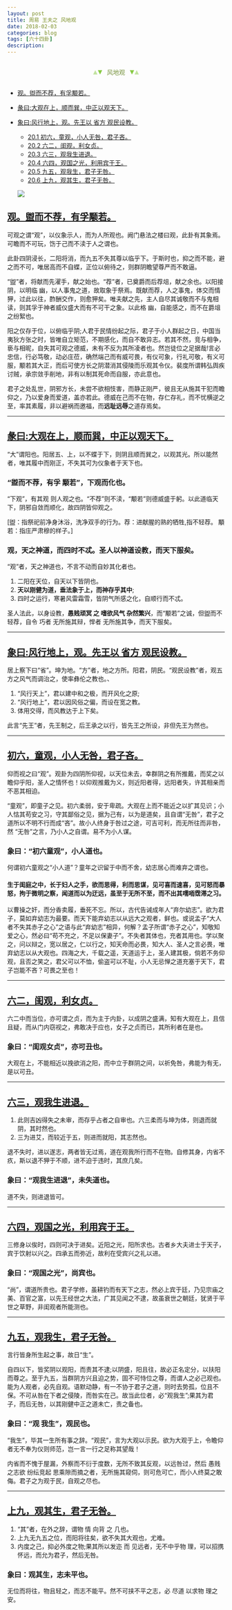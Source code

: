 ```yaml
---
layout: post
title: 周易 王夫之 风地观
date: 2018-02-03
categories: blog
tags: [六十四卦]
description: 
---
```


<span id = "jump"></span>


<section style="margin: 0px auto; text-align: center;">
    <section class="xhr" style="width: 0px; height: 0px; border-left: 5px solid transparent; border-right: 5px solid transparent; border-bottom: 10px solid rgb(135, 201, 67); display: inline-block; opacity: 0.5; border-top-color: rgb(135, 201, 67);"></section>
    <section class="xhr" style="width: 0px; height: 0px; border-left: 5px solid transparent; border-right: 5px solid transparent; border-top: 10px solid rgb(135, 201, 67); display: inline-block; margin-left: -3px; border-bottom-color: rgb(135, 201, 67);"></section>
    <section style="
margin-left: 0.5em;
display: inline-block;">
        <p>
            <span style="color: rgb(118, 146, 60);">风地观</span>
        </p>
    </section>
    <section class="xhr" style="margin-left: 0.5em; width: 0px; height: 0px; border-left: 5px solid transparent; border-right: 5px solid transparent; border-top: 10px solid rgb(135, 201, 67); display: inline-block; border-bottom-color: rgb(135, 201, 67);"></section>
    <section class="xhr" style="width: 0px; height: 0px; border-left: 5px solid transparent; border-right: 5px solid transparent; border-bottom: 10px solid rgb(135, 201, 67); display: inline-block; opacity: 0.5; margin-left: -3px; border-top-color: rgb(135, 201, 67);"></section>
</section>

- [观。盥而不荐，有孚颙若。](#jump盥而不荐)
- [彖曰:大观在上，顺而巽，中正以观天下。](#jump风行地上)
- [象曰:风行地上，观。先王以 省方 观民设教。](#jump泽上有地)
  - [20.1 初六，童观，小人无咎，君子吝。](#jump童观)
  - [20.2 六二，闺观，利女贞。](#jump闺观)
  - [20.3 六三，观我生进退。](#jump观我生进退)
  - [20.4 六四，观国之光，利用宾于王。](#jump观国之光)
  - [20.5 九五，观我生，君子无咎。](#jump观我生)
  - [20.6 上九，观其生，君子无咎。](#jump观其生)
  
  ![](http://www.guoyi360.com/uploads/allimg/130426/1-1304260T133917.jpg)


<span id = "jump盥而不荐"></span>
## [观。盥而不荐，有孚颙若。](#jump)
可观之谓“观”，以仪象示人，而为人所观也。阙门悬法之楼曰观，此卦有其象焉。可瞻而不可玩，饬于己而不渎于人之谓也。


此卦四阴浸长，二阳将消，而九五不失其尊以临乎下。于斯时也，抑之而不能，避之而不可，唯居高而不自蝶，正位以俯待之，则群阴瞻望尊严而不敢逼。


“盥”者，将献而先濯手，献之始也。“荐”者，已奠爵而后荐俎，献之余也。以阳接阴，以明临 幽，以人事鬼之道，故取象于祭焉。既献而荐，人之事鬼，体交而情狎，过此以往，酢酬交作，则愈狎矣。唯夫献之先，主人自尽其诚敬而不与鬼相读，则其孚于神者威仪盛大而有不可干之象。以此格 幽，自能感之，而不在爵俎之纷絮也。


阳之仅存于位，以俯临乎阴;人君于民情纷起之际，君子于小人群起之日，中国当夷狄方张之时，皆唯自立矩范，不期感化，而自不敢异志。若其不然，竞与相争，亵与相昵，自失其可观之德威，未有不反为其所凌者也。然岂徒位之足据哉!言必忠信，行必笃敬，动必庄莅，确然端己而有威可畏，有仪可象，行礼可敬，有义可服，颙若其大正，而后可使方长之阴潜消其侵陵而乐观其令仪。裴度所谓韩弘舆疾讨贼，承宗敛手削地，非有以制其死命而自服，亦此意也。


君子之处乱世，阴邪方长，未尝不欲相忮害，而静正刚严，彼且无从施其干犯而瞻仰之，乃以爱身而爱道，盖亦若此。德威在己而不在物，存仁存礼，而不忧横逆之至，率其素履，非以避祸而邀福，而**远耻远辱**之道存焉矣。

----

<span id = "jump大观在上"></span>
## [彖曰:大观在上，顺而巽，中正以观天下。](#jump)
“大”谓阳也。阳居五、上，以不蝶于下，则阴且顺而巽之，以观其光。所以能然者，唯其履中而刚正，不失其可为仪象者于天下也。

### “盥而不荐，有孚 颙若”，下观而化也。
“下观”，有其观 则人观之也。“不荐”则不渎，“颙若”则德威盛于躬。以此道临天下，阴邪自敛而顺化，故四阴皆仰观之。


[盥：指祭祀前净身沐浴，洗净双手的行为。荐：进献腥的熟的牺牲,指不轻荐。 顒若：指庄严肃穆的样子。]

### 观，天之神道，而四时不忒。圣人以神道设教，而天下服矣。
“观”者，天之神道也，不言不动而自妙其化者也。
1. 二阳在天位，自天以下皆阴也。
1. **天以刚健为道，垂法象于上，而神存乎其中**;
1. 四时之运行，寒暑风雷霜雪，皆阴气所感之化，自顺行而不忒。


圣人法此，以身设教，**愚贱顽冥 之 嗜欲风气 杂然繁兴**，而“颙若”之诚，但盥而不轻荐，自令 巧者 无所施其辩，悍者 无所施其争，而天下服矣。

----

<span id = "jump风行地上"></span>
## [象曰:风行地上，观。先王以 省方 观民设教。](#jump)
居上察下曰“省”。坤为地。“方”者，地之方所。阳君，阴民。“观民设教”者，观五方之风气而调治之，使率彝伦之教也。、
1. “风行天上”，君以建中和之极，而开风化之原;
1. “风行地上”，君以因风俗之偏，而设在宽之教。
1. 体用交得，而风教达于上下矣。


此言“先王”者，先王制之，后王承之以行，皆先王之所设，非但先王为然也。

----

<span id = "jump童观"></span>
## [初六，童观，小人无咎，君子吝。](#jump)
仰而视之曰“观”。观卦为四阴所仰视，以天位未去，幸群阴之有所推戴，而奖之以瞻仰乎阳，圣人之情怀也！以仰观推戴为义，则近阳者得，远阳者失，许其相亲而不恶其相迫。


“童观”，即童子之见。初六柔弱，安于卑疏。大观在上而不能近之以扩其见识；小人怙其苟安之习，守其鄙俗之见，据为己有，以为是道矣，且自谓“无咎”，君子之道所以不明不行而成“吝”。故小人终身于咎过之途，可吉可利，而无所往而非咎，然 “无咎”之言，乃小人之自谓。易不为小人谋。


### 象曰：“初六童观”，小人道也。
何谓初六童观之“小人道”？童年之识留于中而不舍，幼志居心而难弃之谓也。


#### 生于闺庭之中，长于妇人之手，欲而思得，利而思谋，见可喜而速喜，见可怒而暴怒，拘于微明之察，闻道而以为迂远，虽至于无所不至，而不出其嚅㖇霑滞之习。
以曹操之奸，而分香卖履，垂死不忘。所以，古代告诫成年人“弃尔幼志”。欲为君子，莫如弃幼志为最要。而天下能弃幼志以从远大之观者，鲜也。或说孟子“大人者不失其赤子之心”之语与此“弃幼志”相异，何解？孟子所谓“赤子之心”，知敬知爱之心，然必曰“苟不充之，不足以保妻子”。不失者其体也，充者其用也。学以聚之，问以辩之，宽以居之，仁以行之，知天命而必畏，知大人、圣人之言必畏，唯弃幼志以从大观也。四海之大，千载之遥，天道运于上，圣人建其极，倘若不务仰观，且否之笑之，君父可以不恤，偷盗可以不耻，小人无忌惮之道充塞于天下，君子岂能不吝？可畏之至也！

----

<span id = "jump闺观"></span>
## [六二，闺观，利女贞。](#jump)
六二中而当位，亦可谓之贞，而为主于内卦，以成阴之盛满，知有大观在上，且信且疑，而从门内窃视之，弗敢决于应也，女子之贞而已，其所利者在是也。

### 象曰：“闺观女贞”，亦可丑也。
大观在上，不能相近以挽欲消之阳，而中立于群阴之间，以祈免咎，弗能为有无，是以可丑。

----

<span id = "jump观我生进退"></span>
## [六三，观我生进退。](#jump)
1. 此则吉凶得失之未审，而存乎占者之自审也。六三柔而与坤为体，则退而就阴，其时然也。
1. 三为进艾，而较近于五，则进而就阳，其志然也。


退不失时，进以遂志，两者皆无过焉，道在观我所行而不在物。自修其身，内省不疚，斯以退不狎于不顺，进不迫于违时，其庶几矣。

### 象曰：“观我生进退”，未失道也。
道不失，则进退皆可。

----

<span id = "jump观国之光"></span>
## [六四，观国之光，利用宾于王。](#jump)
三修身以俟时，四则可决于进矣。近阳之光，阳所求也。古者乡大夫进士于天子，宾于饮射以兴之。四承五而弥近，故利在受宾兴之礼以进。

### 象曰：“观国之光”，尚宾也。
“尚”，谓道所贵也。君子学修，虽耕钓而有天下之志，然必上宾于廷，乃见宗庙之美、百官之富，以先王经世之大法，广其见闻之不逮，故虽衰世之朝廷，犹贤于平世之草野，非闺观者所能测也。

----

<span id = "jump观我生"></span>
## [九五，观我生，君子无咎。](#jump)
言行皆身所生起之事，故日“生”。


自四以下，皆奖阴以观阳，而责其不逮;以阴盛，阳且往，故必正名定分，以扶阳而尊之。至于九五，当群阴方兴且迫之势，固不可恃位之尊，而谓人之必己观也。能为人观者，必先自观。语默动静，有一不协于君子之道，则时去势孤，位且不保。不可从咎在下者之侵陵，而咎实在己。故当此位者，必“观我生”;果其为君子，而后无咎，以其刚健中正之道未亡，责之备也。

### 象曰：“观 我生”，观民也。
“我生”，毕其一生所有事之辞。“观民”，言为大观以示民。欲为大观于上，令瞻仰者无不奉为仪则师范，岂一言一行之足称其望哉！


内省而不愧于屋漏，外察而不衍于度数，无所不致其反观，以远咎过，然后 愚贱之志欲 纷纭竞起 思乘隙而摘之者，无所施其窥伺，则可危可亡，而小人终莫之敢侮。君子之为观于民，自观之尽也。

----

<span id = "jump小人无咎"></span>
## [上九，观其生，君子无咎。](#jump)
1. “其”者，在外之辞，谓物 情 向背 之 几也。
1. 上九无九五之位，而阳将往矣，欲不失其大观也，尤难。
1. 内度之己，抑必外度之物;果其所以发迩 而 见远者，无不中乎物 理，可以招携怀远，而允为君子，然后无咎。

### 象曰：观其生，志未平也。
无位而将往，物且轻之，而志不能平。然不可挟不平之志，必 尽道 以求物 理之安。














